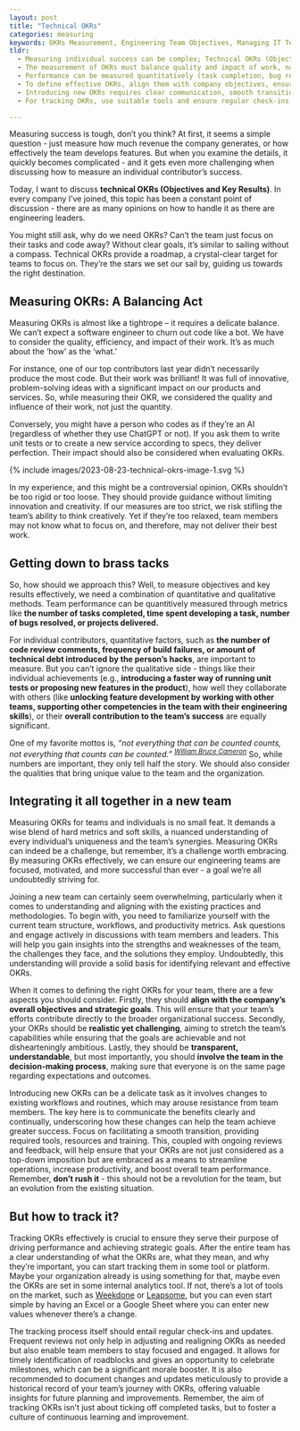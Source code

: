 ```yaml
---
layout: post
title: "Technical OKRs"
categories: measuring
keywords: OKRs Measurement, Engineering Team Objectives, Managing IT Teams, Performance Metrics for Engineers, Track Engineering Results, Evaluate Tech Team Performance, Effective OKR practice
tldr:
  - Measuring individual success can be complex; Technical OKRs (Objectives and Key Results) help by providing clear goals and a roadmap.
  - The measurement of OKRs must balance quality and impact of work, not just quantity.
  - Performance can be measured quantitatively (task completion, bug resolution) and qualitatively (individual achievements, collaboration). Both are important.
  - To define effective OKRs, align them with company objectives, ensure they're challenging yet realistic, transparent, and involve the team in the decision process.
  - Introducing new OKRs requires clear communication, smooth transition, required tools and resources, and continuous feedback.
  - For tracking OKRs, use suitable tools and ensure regular check-ins, updates, and celebration of milestones for continuous improvement.

---
```


Measuring success is tough, don’t you think? At first, it seems a simple question - just measure how much revenue the company generates, or how effectively the team develops features. But when you examine the details, it quickly becomes complicated - and it gets even more challenging when discussing how to measure an individual contributor’s success.

Today, I want to discuss **technical OKRs (Objectives and Key Results)**. In every company I’ve joined, this topic has been a constant point of discussion - there are as many opinions on how to handle it as there are engineering leaders.

You might still ask, why do we need OKRs? Can’t the team just focus on their tasks and code away? Without clear goals, it’s similar to sailing without a compass. Technical OKRs provide a roadmap, a crystal-clear target for teams to focus on. They’re the stars we set our sail by, guiding us towards the right destination.

## Measuring OKRs: A Balancing Act

Measuring OKRs is almost like a tightrope – it requires a delicate balance. We can’t expect a software engineer to churn out code like a bot. We have to consider the quality, efficiency, and impact of their work. It’s as much about the ‘how’ as the ‘what.’

For instance, one of our top contributors last year didn’t necessarily produce the most code. But their work was brilliant! It was full of innovative, problem-solving ideas with a significant impact on our products and services. So, while measuring their OKR, we considered the quality and influence of their work, not just the quantity.

Conversely, you might have a person who codes as if they’re an AI (regardless of whether they use ChatGPT or not). If you ask them to write unit tests or to create a new service according to specs, they deliver perfection. Their impact should also be considered when evaluating OKRs.

{% include images/2023-08-23-technical-okrs-image-1.svg %}

In my experience, and this might be a controversial opinion, OKRs shouldn’t be too rigid or too loose. They should provide guidance without limiting innovation and creativity. If our measures are too strict, we risk stifling the team’s ability to think creatively. Yet if they’re too relaxed, team members may not know what to focus on, and therefore, may not deliver their best work.

## Getting down to brass tacks

So, how should we approach this? Well, to measure objectives and key results effectively, we need a combination of quantitative and qualitative methods. Team performance can be quantitively measured through metrics like **the number of tasks completed, time spent developing a task, number of bugs resolved, or projects delivered.**

For individual contributors, quantitative factors, such as **the number of code review comments, frequency of build failures, or amount of technical debt introduced by the person’s hacks**, are important to measure. But you can’t ignore the qualitative side - things like their individual achievements (e.g., **introducing a faster way of running unit tests or proposing new features in the product**), how well they collaborate with others (like **unlocking feature development by working with other teams, supporting other competencies in the team with their engineering skills**), or their **overall contribution to the team’s success** are equally significant.

One of my favorite mottos is, _“not everything that can be counted counts, not everything that counts can be counted.” <sup>[William Bruce Cameron](https://www.goodreads.com/author/show/4019196.William_Bruce_Cameron)</sup>_ So, while numbers are important, they only tell half the story. We should also consider the qualities that bring unique value to the team and the organization.

## Integrating it all together in a new team

Measuring OKRs for teams and individuals is no small feat. It demands a wise blend of hard metrics and soft skills, a nuanced understanding of every individual’s uniqueness and the team’s synergies. Measuring OKRs can indeed be a challenge, but remember, it’s a challenge worth embracing. By measuring OKRs effectively, we can ensure our engineering teams are focused, motivated, and more successful than ever - a goal we’re all undoubtedly striving for.

Joining a new team can certainly seem overwhelming, particularly when it comes to understanding and aligning with the existing practices and methodologies. To begin with, you need to familiarize yourself with the current team structure, workflows, and productivity metrics. Ask questions and engage actively in discussions with team members and leaders. This will help you gain insights into the strengths and weaknesses of the team, the challenges they face, and the solutions they employ. Undoubtedly, this understanding will provide a solid basis for identifying relevant and effective OKRs.

When it comes to defining the right OKRs for your team, there are a few aspects you should consider. Firstly, they should **align with the company’s overall objectives and strategic goals**. This will ensure that your team’s efforts contribute directly to the broader organizational success. Secondly, your OKRs should be **realistic yet challenging**, aiming to stretch the team’s capabilities while ensuring that the goals are achievable and not dishearteningly ambitious. Lastly, they should be **transparent, understandable**, but most importantly, you should **involve the team in the decision-making process**, making sure that everyone is on the same page regarding expectations and outcomes.

Introducing new OKRs can be a delicate task as it involves changes to existing workflows and routines, which may arouse resistance from team members. The key here is to communicate the benefits clearly and continually, underscoring how these changes can help the team achieve greater success. Focus on facilitating a smooth transition, providing required tools, resources and training. This, coupled with ongoing reviews and feedback, will help ensure that your OKRs are not just considered as a top-down imposition but are embraced as a means to streamline operations, increase productivity, and boost overall team performance. Remember, **don’t rush it** - this should not be a revolution for the team, but an evolution from the existing situation. 

## But how to track it?

Tracking OKRs effectively is crucial to ensure they serve their purpose of driving performance and achieving strategic goals. After the entire team has a clear understanding of what the OKRs are, what they mean, and why they’re important, you can start tracking them in some tool or platform. Maybe your organization already is using something for that, maybe even the OKRs are set in some internal analytics tool. If not, there’s a lot of tools on the market, such as [Weekdone](https://weekdone.com) or [Leapsome](https://www.leapsome.com), but you can even start simple by having an Excel or a Google Sheet where you can enter new values whenever there’s a change. 

The tracking process itself should entail regular check-ins and updates. Frequent reviews not only help in adjusting and realigning OKRs as needed but also enable team members to stay focused and engaged. It allows for timely identification of roadblocks and gives an opportunity to celebrate milestones, which can be a significant morale booster. It is also recommended to document changes and updates meticulously to provide a historical record of your team’s journey with OKRs, offering valuable insights for future planning and improvements. Remember, the aim of tracking OKRs isn’t just about ticking off completed tasks, but to foster a culture of continuous learning and improvement.